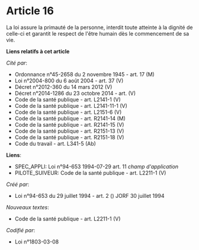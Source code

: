 # Article 16

La loi assure la primauté de la personne, interdit toute atteinte à la dignité de celle-ci et garantit le respect de l'être
humain dès le commencement de sa vie.

**Liens relatifs à cet article**

_Cité par_:

  - Ordonnance n°45-2658 du 2 novembre 1945 - art. 17 (M)
  - Loi n°2004-800 du 6 août 2004 - art. 37 (V)
  - Décret n°2012-360 du 14 mars 2012 (V)
  - Décret n°2014-1286 du 23 octobre 2014 - art. (V)
  - Code de la santé publique - art. L2141-1 (V)
  - Code de la santé publique - art. L2141-11-1 (V)
  - Code de la santé publique - art. L2151-6 (V)
  - Code de la santé publique - art. R2141-14 (M)
  - Code de la santé publique - art. R2141-15 (V)
  - Code de la santé publique - art. R2151-13 (V)
  - Code de la santé publique - art. R2151-18 (V)
  - Code du travail - art. L341-5 (Ab)

**Liens**:

  - SPEC_APPLI: Loi n°94-653 1994-07-29 art. 11 *champ d'application*
  - PILOTE_SUIVEUR: Code de la santé publique - art. L2211-1 (V)

_Créé par_:

  - Loi n°94-653 du 29 juillet 1994 - art. 2 () JORF 30 juillet 1994

_Nouveaux textes_:

  - Code de la santé publique - art. L2211-1 (V)

_Codifié par_:

  - Loi n°1803-03-08
